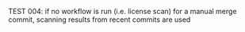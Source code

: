 TEST 004: if no workflow is run (i.e. license scan) for a manual merge commit, scanning results from recent commits are used